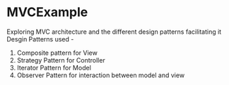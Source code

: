 # MVCExample
Exploring MVC architecture and the different design patterns facilitating it 
Desgin Patterns used - 
1. Composite pattern for View
2. Strategy Pattern for Controller
3. Iterator Pattern for Model
4. Observer Pattern for interaction between model and view
